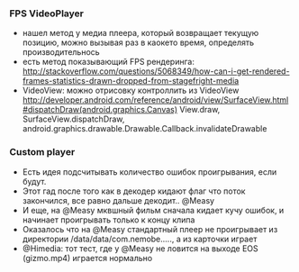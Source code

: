 ### FPS VideoPlayer
* нашел метод у медиа плеера, который возвращает текущую позицию, можно вызывая раз  в каокето время, определять производительнось
* есть метод показывающий FPS рендеринга: http://stackoverflow.com/questions/5068349/how-can-i-get-rendered-frames-statistics-drawn-dropped-from-stagefright-media
* VideoView: можно отрисовку контроллить из VideoView http://developer.android.com/reference/android/view/SurfaceView.html#dispatchDraw(android.graphics.Canvas)
  View.draw, SurfaceView.dispatchDraw, android.graphics.drawable.Drawable.Callback.invalidateDrawable

### Custom player

* Есть идея подсчитывать количество ошибок проигрывания, если будут.
* Этот гад после того как в декодер кидают флаг что поток закончился, все равно дальше декодит.. @Measy
* И еще, на @Measy мквшный фильм сначала кидает кучу ошибок, и начинает проигрывать только к концу клипа
* Оказалось что на @Measy стандартный плеер не проигрывает из директории /data/data/com.nemobe....., а из карточки играет
* @Himedia: тот тест, где у @Measy не ловится на выходе EOS (gizmo.mp4) играется нормально
